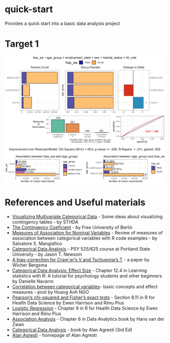 # quick-start
Provides a quick start into a basic data analysis project

# Target 1  
![target 1](libs/images/target-1.png)  


# References and Useful materials

- [Visualizing Multivariate Categorical Data](http://www.sthda.com/english/articles/32-r-graphics-essentials/129-visualizing-multivariate-categorical-data/) - Some ideas about visualizing contingency tables - by STHDA    
- [The Contingency Coeficient](https://www.geo.fu-berlin.de/en/v/soga/Basics-of-statistics/Descriptive-Statistics/Measures-of-Relation-Between-Variables/Contingency-Coeficient/index.html) - by Free University of Berlin   
- [Measures of Association for Nominal Variables](https://rcompanion.org/handbook/H_10.html) - Review of measures of association between categorical variables with R code examples - by Salvatore S. Mangiafico   
- [Categorical Data Analysis](https://web.pdx.edu/~newsomj/cdaclass/) - PSY 525/625  course at Portland State University - by Jason T. Newsom   
- [A bias-correction for Cram´er’s V and Tschuprow’s T](http://stats.lse.ac.uk/bergsma/pdf/cramerV3.pdf) - a paper by Wicher Bergsma
- [Categorical Data Analysis: Effect Size](https://learningstatisticswithr.com/book/chisquare.html#chisqeffectsize) - Chapter 12.4 in Learning statistics with R: A tutorial for psychology students and other beginners by Danielle Navarro  
- [Correlation between categorical variables](https://rpubs.com/hoanganhngo610/558925)- basic concepts and effect measures - post by Hoang Anh NGO 
- [Pearson’s chi-squared and Fisher’s exact tests](https://argoshare.is.ed.ac.uk/healthyr_book/pearsons-chi-squared-and-fishers-exact-tests.html) - Section 8.11 in R for Health Data Science by Ewen Harrison and Riinu Pius
- [Logistic Regression](https://argoshare.is.ed.ac.uk/healthyr_book/chap09-h1.html) - Chapter 9 in R for Health Data Science by Ewen Harrison and Riinu Pius
- [Association Analysis](https://bookdown.org/jhvdz1/dataanalytics/association-analysis.html) - Chapter 6 in Data Analytics book by Hans van der Zwan
- [Categorical Data Analysis](https://mybiostats.files.wordpress.com/2015/03/3rd-ed-alan_agresti_categorical_data_analysis.pdf) - book by Alan Agresti (3rd Ed)
- [Alan Agresti](http://users.stat.ufl.edu/~aa/) - homepage of Alan Agresti
